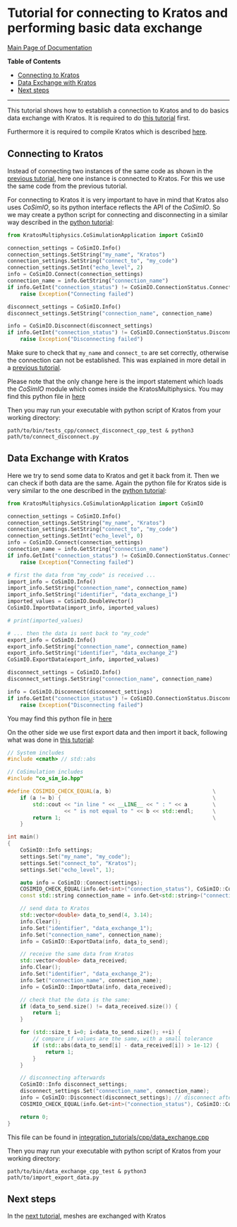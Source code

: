 # Tutorial for connecting to Kratos and performing basic data exchange

[Main Page of Documentation](https://kratosmultiphysics.github.io/CoSimIO/)

**Table of Contents**
<!-- @import "[TOC]" {cmd="toc" depthFrom=2 depthTo=6 orderedList=false} -->

<!-- code_chunk_output -->

- [Connecting to Kratos](#connecting-to-kratos)
- [Data Exchange with Kratos](#data-exchange-with-kratos)
- [Next steps](#next-steps)

<!-- /code_chunk_output -->
---

This tutorial shows how to establish a connection to Kratos and to do basics data exchange with Kratos. It is required to do [this tutorial](integration_co_sim_io.md) first.

Furthermore it is required to compile Kratos which is described [here](../../kratos_build.md).

## Connecting to Kratos
Instead of connecting two instances of the same code as shown in the [previous tutorial](../cpp/integration_co_sim_io.md#connecting-and-disconnecting), here one instance is connected to Kratos.
For this we use the same code from the previous tutorial.

For connecting to Kratos it is very important to have in mind that Kratos also uses _CoSimIO_, so its python interface reflects the API of the _CoSimIO_. So we may create a python script for connecting and disconnecting in a similar way described in the [python tutorial](../python/integration_co_sim_io.md):

```py
from KratosMultiphysics.CoSimulationApplication import CoSimIO

connection_settings = CoSimIO.Info()
connection_settings.SetString("my_name", "Kratos")
connection_settings.SetString("connect_to", "my_code")
connection_settings.SetInt("echo_level", 2)
info = CoSimIO.Connect(connection_settings)
connection_name = info.GetString("connection_name")
if info.GetInt("connection_status") != CoSimIO.ConnectionStatus.Connected:
    raise Exception("Connecting failed")

disconnect_settings = CoSimIO.Info()
disconnect_settings.SetString("connection_name", connection_name)

info = CoSimIO.Disconnect(disconnect_settings)
if info.GetInt("connection_status") != CoSimIO.ConnectionStatus.Disconnected:
    raise Exception("Disconnecting failed")
```

Make sure to check that `my_name` and `connect_to` are set correctly, otherwise the connection can not be established. This was explained in more detail in a [previous tutorial](integration_co_sim_io.md#connecting-and-disconnecting).

Please note that the only change here is the import statement which loads the _CoSimIO_ module which comes inside the KratosMultiphysics. You may find this python file in [here](https://github.com/KratosMultiphysics/Kratos/blob/master/applications/CoSimulationApplication/tests/co_sim_io_py_exposure_aux_files/connect_disconnect.py)

Then you may run your executable with python script of Kratos from your working directory:

```shell
path/to/bin/tests_cpp/connect_disconnect_cpp_test & python3 path/to/connect_disconnect.py
```

## Data Exchange with Kratos
Here we try to send some data to Kratos and get it back from it. Then we can check if both data are the same. Again the python file for Kratos side is very similar to the one described in the [python tutorial](../python/integration_co_sim_io.md):

```python
from KratosMultiphysics.CoSimulationApplication import CoSimIO

connection_settings = CoSimIO.Info()
connection_settings.SetString("my_name", "Kratos")
connection_settings.SetString("connect_to", "my_code")
connection_settings.SetInt("echo_level", 0)
info = CoSimIO.Connect(connection_settings)
connection_name = info.GetString("connection_name")
if info.GetInt("connection_status") != CoSimIO.ConnectionStatus.Connected:
    raise Exception("Connecting failed")

# first the data from "my_code" is received ...
import_info = CoSimIO.Info()
import_info.SetString("connection_name", connection_name)
import_info.SetString("identifier", "data_exchange_1")
imported_values = CoSimIO.DoubleVector()
CoSimIO.ImportData(import_info, imported_values)

# print(imported_values)

# ... then the data is sent back to "my_code"
export_info = CoSimIO.Info()
export_info.SetString("connection_name", connection_name)
export_info.SetString("identifier", "data_exchange_2")
CoSimIO.ExportData(export_info, imported_values)

disconnect_settings = CoSimIO.Info()
disconnect_settings.SetString("connection_name", connection_name)

info = CoSimIO.Disconnect(disconnect_settings)
if info.GetInt("connection_status") != CoSimIO.ConnectionStatus.Disconnected:
    raise Exception("Disconnecting failed")
```

You may find this python file in [here](https://github.com/KratosMultiphysics/Kratos/blob/master/applications/CoSimulationApplication/tests/co_sim_io_py_exposure_aux_files/import_export_data.py)

On the other side we use first export data and then import it back, following what was done in [this tutorial](integration_co_sim_io.md#data-exchange):

```c++
// System includes
#include <cmath> // std::abs

// CoSimulation includes
#include "co_sim_io.hpp"

#define COSIMIO_CHECK_EQUAL(a, b)                                \
    if (a != b) {                                                \
        std::cout << "in line " << __LINE__ << " : " << a        \
                  << " is not equal to " << b << std::endl;      \
        return 1;                                                \
    }

int main()
{
    CoSimIO::Info settings;
    settings.Set("my_name", "my_code");
    settings.Set("connect_to", "Kratos");
    settings.Set("echo_level", 1);

    auto info = CoSimIO::Connect(settings);
    COSIMIO_CHECK_EQUAL(info.Get<int>("connection_status"), CoSimIO::ConnectionStatus::Connected);
    const std::string connection_name = info.Get<std::string>("connection_name");

    // send data to Kratos
    std::vector<double> data_to_send(4, 3.14);
    info.Clear();
    info.Set("identifier", "data_exchange_1");
    info.Set("connection_name", connection_name);
    info = CoSimIO::ExportData(info, data_to_send);

    // receive the same data from Kratos
    std::vector<double> data_received;
    info.Clear();
    info.Set("identifier", "data_exchange_2");
    info.Set("connection_name", connection_name);
    info = CoSimIO::ImportData(info, data_received);

    // check that the data is the same:
    if (data_to_send.size() != data_received.size()) {
        return 1;
    }

    for (std::size_t i=0; i<data_to_send.size(); ++i) {
        // compare if values are the same, with a small tolerance
        if (std::abs(data_to_send[i] - data_received[i]) > 1e-12) {
            return 1;
        }
    }

    // disconnecting afterwards
    CoSimIO::Info disconnect_settings;
    disconnect_settings.Set("connection_name", connection_name);
    info = CoSimIO::Disconnect(disconnect_settings); // disconnect afterwards
    COSIMIO_CHECK_EQUAL(info.Get<int>("connection_status"), CoSimIO::ConnectionStatus::Disconnected);

    return 0;
}
```

This file can be found in [integration_tutorials/cpp/data_exchange.cpp](https://github.com/KratosMultiphysics/CoSimIO/blob/master/tests/integration_tutorials/cpp/data_exchange.cpp)

Then you may run your executable with python script of Kratos from your working directory:

```shell
path/to/bin/data_exchange_cpp_test & python3 path/to/import_export_data.py
```

## Next steps
In the [next tutorial](mesh_exchange_with_kratos.md), meshes are exchanged with Kratos
